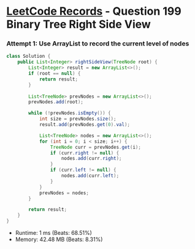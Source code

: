 # [LeetCode Records](../../README.md) - Question 199 Binary Tree Right Side View

### Attempt 1: Use ArrayList to record the current level of nodes
```java
class Solution {
    public List<Integer> rightSideView(TreeNode root) {
        List<Integer> result = new ArrayList<>();
        if (root == null) {
            return result;
        }
        
        List<TreeNode> prevNodes = new ArrayList<>();
        prevNodes.add(root);

        while (!prevNodes.isEmpty()) {
            int size = prevNodes.size();
            result.add(prevNodes.get(0).val);

            List<TreeNode> nodes = new ArrayList<>();
            for (int i = 0; i < size; i++) {
                TreeNode curr = prevNodes.get(i);
                if (curr.right != null) {
                    nodes.add(curr.right);
                }
                if (curr.left != null) {
                    nodes.add(curr.left);
                }
            }
            prevNodes = nodes;
        }

        return result;
    }
}
```
- Runtime: 1 ms (Beats: 68.51%)
- Memory: 42.48 MB (Beats: 8.31%)

<br>

